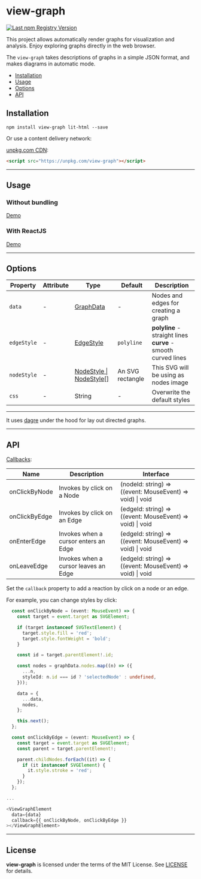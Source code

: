 # view-graph

<a href="https://www.npmjs.com/package/view-graph">
  <img src="https://img.shields.io/npm/v/view-graph.svg?logo=npm" alt="Last npm Registry Version">
</a>


This project allows automatically render graphs for visualization and analysis. Enjoy exploring graphs directly in the web browser. 

The `view-graph` takes descriptions of graphs in a simple JSON format, and makes diagrams in automatic mode.



- [Installation](#installation)
- [Usage](#usage)
- [Options](#options)
- [API](#api)

## Installation

```
npm install view-graph lit-html --save
```


Or use a content delivery network:

[unpkg.com CDN](https://unpkg.com/view-graph):

```html
<script src="https://unpkg.com/view-graph"></script>
```

---

## Usage

### Without bundling

[Demo](https://codepen.io/sumbad/pen/ZExGbpe)

### With ReactJS

[Demo](https://codesandbox.io/s/view-graph-react-q8wn87?file=/src/App.tsx)

---


## Options


<table>
  <thead>
    <tr>
    <th>Property</th>
    <th>Attribute</th>
    <th>Type</th>
    <th>Default</th>
    <th>Description</th>
    </tr>
  </thead>
  <tbody>
    <tr>
      <td>
        <code>data</code>
      </td>
      <td>
        -
      </td>
      <td>
        <a href="./src/@types/graph.type.ts">GraphData</a>
      </td>
      <td>
        -
      </td>
      <td>
        Nodes and edges for creating a graph
      </td>
    </tr>
    <tr>
      <td>
        <code>edgeStyle</code>
      </td>
      <td>
        -
      </td>
      <td>
        <a href="./src/@types/graph.type.ts">EdgeStyle</a>
      </td>
      <td>
        <code>polyline</code>
      </td>
      <td>
        <b>polyline</b> - straight lines
        <br>
        <b>curve</b> - smooth curved lines
      </td>
    </tr>
    <tr>
      <td>
        <code>nodeStyle</code>
      </td>
      <td>
        -
      </td>
      <td>
        <a href="./src/@types/graph.type.ts">NodeStyle | NodeStyle[]</a>
      </td>
      <td>
        An SVG rectangle
      </td>
      <td>
        This SVG will be using as nodes image
      </td>
    </tr>
    <tr>
      <td>
        <code>css</code>
      </td>
      <td>
        -
      </td>
      <td>
        String
      </td>
      <td>
        -
      </td>
      <td>
        Overwrite the default styles
      </td>
    </tr>
  </tbody>
</table>

---



It uses [dagre](https://github.com/dagrejs/dagre) under the hood for lay out directed graphs.


---

## API

[Callbacks](./src/@types/graph.type.ts):

| Name          | Description                          | Interface                                                 |
|---------------|--------------------------------------|-----------------------------------------------------------|
| onClickByNode | Invokes by click on a Node           | (nodeId: string) => ((event: MouseEvent) => void) \| void |
| onClickByEdge | Invokes by click on an Edge          | (edgeId: string) => ((event: MouseEvent) => void) \| void |
| onEnterEdge   | Invokes when a cursor enters an Edge | (edgeId: string) => ((event: MouseEvent) => void) \| void |
| onLeaveEdge   | Invokes when a cursor leaves an Edge | (edgeId: string) => ((event: MouseEvent) => void) \| void |

Set the `callback` property to add a reaction by click on a node or an edge.

For example, you can change styles by click:

```typescript
  const onClickByNode = (event: MouseEvent) => {
    const target = event.target as SVGElement;

    if (target instanceof SVGTextElement) {
      target.style.fill = 'red';
      target.style.fontWeight = 'bold';
    }

    const id = target.parentElement!.id;

    const nodes = graphData.nodes.map((n) => ({
      ...n,
      styleId: n.id === id ? 'selectedNode' : undefined,
    }));

    data = {
      ...data,
      nodes,
    };

    this.next();
  };

  const onClickByEdge = (event: MouseEvent) => {
    const target = event.target as SVGElement;
    const parent = target.parentElement!;

    parent.childNodes.forEach((it) => {
      if (it instanceof SVGElement) {
        it.style.stroke = 'red';
      }
    });
  };

...

<ViewGraphElement
  data={data}
  callback={{ onClickByNode, onClickByEdge }}
></ViewGraphElement>


```


---

## License

**view-graph** is licensed under the terms of the MIT License. See [LICENSE](./LICENSE) for details.
